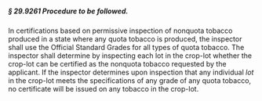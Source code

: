 ##### § 29.9261 Procedure to be followed. #####

In certifications based on permissive inspection of nonquota tobacco produced in a state where any quota tobacco is produced, the inspector shall use the Official Standard Grades for all types of quota tobacco. The inspector shall determine by inspecting each lot in the crop-lot whether the crop-lot can be certified as the nonquota tobacco requested by the applicant. If the inspector determines upon inspection that any individual *lot* in the crop-lot meets the specifications of any grade of any quota tobacco, no certificate will be issued on any tobacco in the crop-lot.